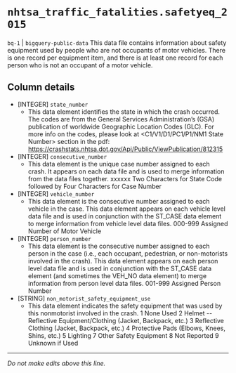 # `nhtsa_traffic_fatalities.safetyeq_2015`
`bq-1` | `bigquery-public-data`
This data file contains information about safety equipment
used by people who are not occupants of motor vehicles. There is one record per
equipment item, and there is at least one record for each person who is not an occupant
of a motor vehicle.

## Column details
* [INTEGER]   `state_number`
  - This data element identifies the state in which the crash occurred. The codes are from the General Services Administration’s (GSA) publication of worldwide Geographic Location Codes (GLC). For more info on the codes, please look at <C1/V1/D1/PC1/P1/NM1 State Number> section in the pdf: https://crashstats.nhtsa.dot.gov/Api/Public/ViewPublication/812315
* [INTEGER]   `consecutive_number`
  - This data element is the unique case number assigned to each crash. It appears on each data file and is used to merge information from the data files together. xxxxxx Two Characters for State Code followed by Four Characters for Case Number
* [INTEGER]   `vehicle_number`
  - This data element is the consecutive number assigned to each vehicle in the case. This data element appears on each vehicle level data file and is used in conjunction with the ST_CASE data element to merge information from vehicle level data files. 000-999 Assigned Number of Motor Vehicle
* [INTEGER]   `person_number`
  - This data element is the consecutive number assigned to each person in the case (i.e., each occupant, pedestrian, or non-motorists involved in the crash). This data element appears on each person level data file and is used in conjunction with the ST_CASE data element (and sometimes the VEH_NO data element) to merge information from person level data files. 001-999 Assigned Person Number
* [STRING]    `non_motorist_safety_equipment_use`
  - This data element indicates the safety equipment that was used by this nonmotorist involved in the crash. 1 None Used 2 Helmet -- Reflective Equipment/Clothing (Jacket, Backpack, etc.) 3 Reflective Clothing (Jacket, Backpack, etc.) 4 Protective Pads (Elbows, Knees, Shins, etc.) 5 Lighting 7 Other Safety Equipment 8 Not Reported 9 Unknown if Used

-------------------------------------------------------------------------------
*Do not make edits above this line.*
